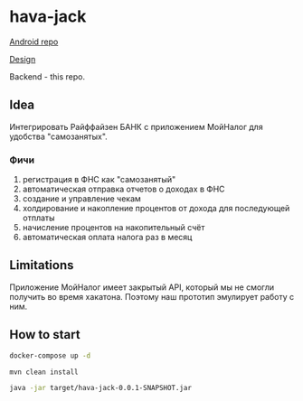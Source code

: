 # hava-jack

[Android repo](https://github.com/Jeaced/javahack)

[Design](https://figma.com/file/ZZ5f0pw1rQ0WbKiLWPAqBP/Design)

Backend - this repo.

## Idea

Интегрировать Райффайзен БАНК с приложением МойНалог для удобства "самозанятых".

### Фичи

1) регистрация в ФНС как "самозанятый"
2) автоматическая отправка отчетов о доходах в ФНС
3) создание и управление чекам
4) холдирование и накопление процентов от дохода для последующей отплаты
5) начисление процентов на накопительный счёт
6) автоматическая оплата налога раз в месяц

## Limitations

Приложение МойНалог имеет закрытый API, который мы не смогли получить во время хакатона. Поэтому наш прототип эмулирует работу с ним.

## How to start

```bash
docker-compose up -d

mvn clean install

java -jar target/hava-jack-0.0.1-SNAPSHOT.jar
```

